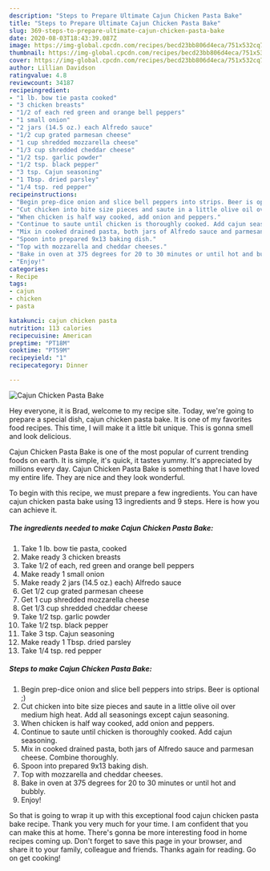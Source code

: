 ```yaml
---
description: "Steps to Prepare Ultimate Cajun Chicken Pasta Bake"
title: "Steps to Prepare Ultimate Cajun Chicken Pasta Bake"
slug: 369-steps-to-prepare-ultimate-cajun-chicken-pasta-bake
date: 2020-08-03T18:43:39.087Z
image: https://img-global.cpcdn.com/recipes/becd23bb806d4eca/751x532cq70/cajun-chicken-pasta-bake-recipe-main-photo.jpg
thumbnail: https://img-global.cpcdn.com/recipes/becd23bb806d4eca/751x532cq70/cajun-chicken-pasta-bake-recipe-main-photo.jpg
cover: https://img-global.cpcdn.com/recipes/becd23bb806d4eca/751x532cq70/cajun-chicken-pasta-bake-recipe-main-photo.jpg
author: Lillian Davidson
ratingvalue: 4.8
reviewcount: 34187
recipeingredient:
- "1 lb. bow tie pasta cooked"
- "3 chicken breasts"
- "1/2 of each red green and orange bell peppers"
- "1 small onion"
- "2 jars (14.5 oz.) each Alfredo sauce"
- "1/2 cup grated parmesan cheese"
- "1 cup shredded mozzarella cheese"
- "1/3 cup shredded cheddar cheese"
- "1/2 tsp. garlic powder"
- "1/2 tsp. black pepper"
- "3 tsp. Cajun seasoning"
- "1 Tbsp. dried parsley"
- "1/4 tsp. red pepper"
recipeinstructions:
- "Begin prep-dice onion and slice bell peppers into strips. Beer is optional ;)"
- "Cut chicken into bite size pieces and saute in a little olive oil over medium high heat. Add all seasonings except cajun seasoning."
- "When chicken is half way cooked, add onion and peppers."
- "Continue to saute until chicken is thoroughly cooked. Add cajun seasoning."
- "Mix in cooked drained pasta, both jars of Alfredo sauce and parmesan cheese. Combine thoroughly."
- "Spoon into prepared 9x13 baking dish."
- "Top with mozzarella and cheddar cheeses."
- "Bake in oven at 375 degrees for 20 to 30 minutes or until hot and bubbly."
- "Enjoy!"
categories:
- Recipe
tags:
- cajun
- chicken
- pasta

katakunci: cajun chicken pasta 
nutrition: 113 calories
recipecuisine: American
preptime: "PT18M"
cooktime: "PT59M"
recipeyield: "1"
recipecategory: Dinner

---
```



![Cajun Chicken Pasta Bake](https://img-global.cpcdn.com/recipes/becd23bb806d4eca/751x532cq70/cajun-chicken-pasta-bake-recipe-main-photo.jpg)

Hey everyone, it is Brad, welcome to my recipe site. Today, we're going to prepare a special dish, cajun chicken pasta bake. It is one of my favorites food recipes. This time, I will make it a little bit unique. This is gonna smell and look delicious.

Cajun Chicken Pasta Bake is one of the most popular of current trending foods on earth. It is simple, it's quick, it tastes yummy. It's appreciated by millions every day. Cajun Chicken Pasta Bake is something that I have loved my entire life. They are nice and they look wonderful.




To begin with this recipe, we must prepare a few ingredients. You can have cajun chicken pasta bake using 13 ingredients and 9 steps. Here is how you can achieve it.

<!--inarticleads1-->

##### The ingredients needed to make Cajun Chicken Pasta Bake:

1. Take 1 lb. bow tie pasta, cooked
1. Make ready 3 chicken breasts
1. Take 1/2 of each, red green and orange bell peppers
1. Make ready 1 small onion
1. Make ready 2 jars (14.5 oz.) each) Alfredo sauce
1. Get 1/2 cup grated parmesan cheese
1. Get 1 cup shredded mozzarella cheese
1. Get 1/3 cup shredded cheddar cheese
1. Take 1/2 tsp. garlic powder
1. Take 1/2 tsp. black pepper
1. Take 3 tsp. Cajun seasoning
1. Make ready 1 Tbsp. dried parsley
1. Take 1/4 tsp. red pepper




<!--inarticleads2-->

##### Steps to make Cajun Chicken Pasta Bake:

1. Begin prep-dice onion and slice bell peppers into strips. Beer is optional ;)
1. Cut chicken into bite size pieces and saute in a little olive oil over medium high heat. Add all seasonings except cajun seasoning.
1. When chicken is half way cooked, add onion and peppers.
1. Continue to saute until chicken is thoroughly cooked. Add cajun seasoning.
1. Mix in cooked drained pasta, both jars of Alfredo sauce and parmesan cheese. Combine thoroughly.
1. Spoon into prepared 9x13 baking dish.
1. Top with mozzarella and cheddar cheeses.
1. Bake in oven at 375 degrees for 20 to 30 minutes or until hot and bubbly.
1. Enjoy!




So that is going to wrap it up with this exceptional food cajun chicken pasta bake recipe. Thank you very much for your time. I am confident that you can make this at home. There's gonna be more interesting food in home recipes coming up. Don't forget to save this page in your browser, and share it to your family, colleague and friends. Thanks again for reading. Go on get cooking!
